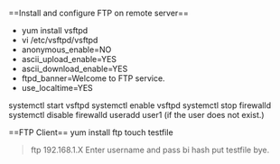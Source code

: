 ==Install and configure FTP on remote server==
- yum install vsftpd
- vi /etc/vsftpd/vsftpd
- anonymous_enable=NO
- ascii_upload_enable=YES
- ascii_download_enable=YES
- ftpd_banner=Welcome to FTP service.
- use_localtime=YES

systemctl start vsftpd
systemctl enable vsftpd
systemctl stop firewalld
systemctl disable firewalld
useradd user1 (if the user does not exist.)

==FTP Client==
yum install ftp
touch testfile
>ftp 192.168.1.X
>Enter username and pass
>bi
>hash
>put testfile
>bye.
